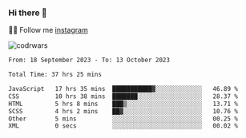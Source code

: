 ### Hi there 👋

👨‍💻 Follow me [instagram](https://instagram.com/an.grsmnko?igshid=ZDdkNTZiNTM=](https://instagram.com/an.grsmnko?igshid=ZDdkNTZiNTM=))

![codrwars](https://www.codewars.com/users/rsschool_c9af20f58c35c696/badges/micro) 

<!--START_SECTION:waka-->

```txt
From: 18 September 2023 - To: 13 October 2023

Total Time: 37 hrs 25 mins

JavaScript   17 hrs 35 mins  ███████████▓░░░░░░░░░░░░░   46.89 %
CSS          10 hrs 38 mins  ███████░░░░░░░░░░░░░░░░░░   28.37 %
HTML         5 hrs 8 mins    ███▒░░░░░░░░░░░░░░░░░░░░░   13.71 %
SCSS         4 hrs 2 mins    ██▓░░░░░░░░░░░░░░░░░░░░░░   10.76 %
Other        5 mins          ░░░░░░░░░░░░░░░░░░░░░░░░░   00.25 %
XML          0 secs          ░░░░░░░░░░░░░░░░░░░░░░░░░   00.02 %
```

<!--END_SECTION:waka-->

